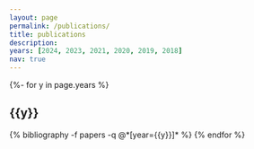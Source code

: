 ```yaml
---
layout: page
permalink: /publications/
title: publications
description: 
years: [2024, 2023, 2021, 2020, 2019, 2018]
nav: true
---
```

<!-- _pages/publications.md -->
<div class="publications">

{%- for y in page.years %}
  <h2 class="year">{{y}}</h2>
  {% bibliography -f papers -q @*[year={{y}}]* %}
{% endfor %}

</div>
